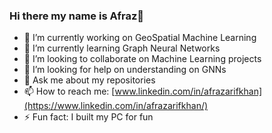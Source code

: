 ### Hi there my name is Afraz👋



- 🔭 I’m currently working on GeoSpatial Machine Learning
- 🌱 I’m currently learning Graph Neural Networks
- 👯 I’m looking to collaborate on Machine Learning projects
- 🤔 I’m looking for help on understanding on GNNs
- 💬 Ask me about my repositories
- 📫 How to reach me: [www.linkedin.com/in/afrazarifkhan](https://www.linkedin.com/in/afrazarifkhan/)
- ⚡ Fun fact: I built my PC for fun

